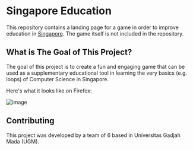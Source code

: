 # Singapore Education
This repository contains a landing page for a game in order to improve education in [Singapore](https://en.wikipedia.org/wiki/Singapore). The game itself is not included in the repository.

## What is The Goal of This Project?
The goal of this project is to create a fun and engaging game that can be used as a supplementary educational tool in learning the very basics (e.g. loops) of Computer Science in Singapore.

Here's what it looks like on Firefox:

![image](https://github.com/sultandevin/io-singapore/assets/108273639/79261cc0-a6ff-4516-815d-7025a95181e1)

## Contributing
This project was developed by a team of 6 based in Universitas Gadjah Mada (UGM).
